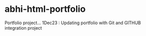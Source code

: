 # abhi-html-portfolio
Portfolio project...
1Dec23 : Updating portfolio with Git and GITHUB integration project

